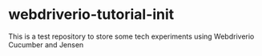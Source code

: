 # webdriverio-tutorial-init
This is a test repository to store some tech experiments using Webdriverio Cucumber and Jensen
